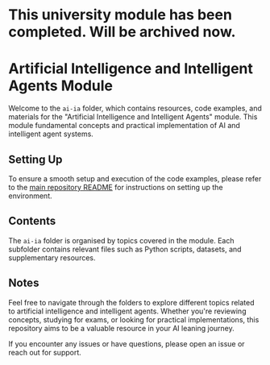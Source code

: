 # This university module has been completed. Will be archived now.
# Artificial Intelligence and Intelligent Agents Module

Welcome to the `ai-ia` folder, which contains resources, code examples, and materials for the "Artificial Intelligence and Intelligent Agents" module. This module fundamental concepts and practical implementation of AI and intelligent agent systems.

## Setting Up

To ensure a smooth setup and execution of the code examples, please refer to the [main repository README](https://github.com/Cyrof/Machine-Learning/blob/main/README.md) for instructions on setting up the environment.


## Contents

The `ai-ia` folder is organised by topics covered in the module. Each subfolder contains relevant files such as Python scripts, datasets, and supplementary resources. 

## Notes 

Feel free to navigate through the folders to explore different topics related to artificial intelligence and intelligent agents. Whether you're reviewing concepts, studying for exams, or looking for practical implementations, this repository aims to be a valuable resource in your AI leaning journey. 

If you encounter any issues or have questions, please open an issue or reach out for support.
